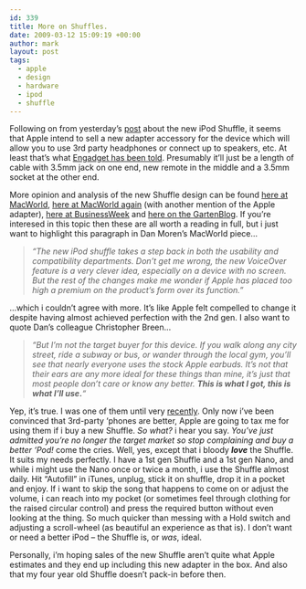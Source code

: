 ```yaml
---
id: 339
title: More on Shuffles.
date: 2009-03-12 15:09:19 +00:00
author: mark
layout: post
tags:
  - apple
  - design
  - hardware
  - ipod
  - shuffle
---
```

Following on from yesterday&#8217;s [post](http://www.sallonoroff.co.uk/blog/2009/03/when-small-is-too-small/) about the new iPod Shuffle, it seems that Apple intend to sell a new adapter accessory for the device which will allow you to use 3rd party headphones or connect up to speakers, etc. At least that&#8217;s what [Engadget has been told](http://www.engadget.com/2009/03/11/new-ipod-shuffle-requires-extra-adapter-for-third-party-headphon/). Presumably it&#8217;ll just be a length of cable with 3.5mm jack on one end, new remote in the middle and a 3.5mm socket at the other end.

More opinion and analysis of the new Shuffle design can be found [here at MacWorld](http://www.macworld.com/article/139333/2009/03/ipod_shuffle_design.html), [here at MacWorld again](http://www.macworld.com/article/139345/2009/03/shuffle_reaction.html) (with another mention of the Apple adapter), [here at BusinessWeek](http://www.businessweek.com/the_thread/techbeat/archives/2009/03/the_new_ipod_sh.html) and [here on the GartenBlog](http://gartenblog.net/2009/03/11/new-ipod-shuffle-defies-race-to-the-bottom-first-take/). If you&#8217;re interesed in this topic then these are all worth a reading in full, but i just want to highlight this paragraph in Dan Moren&#8217;s MacWorld piece&#8230;

> _&#8220;The new iPod shuffle takes a step back in both the usability and compatibility departments. Don’t get me wrong, the new VoiceOver feature is a very clever idea, especially on a device with no screen. But the rest of the changes make me wonder if Apple has placed too high a premium on the product&#8217;s form over its function.&#8221;_

&#8230;which i couldn&#8217;t agree with more. It&#8217;s like Apple felt compelled to change it despite having almost achieved perfection with the 2nd gen. I also want to quote Dan&#8217;s colleague Christopher Breen&#8230;

> _&#8220;But I’m not the target buyer for this device. If you walk along any city street, ride a subway or bus, or wander through the local gym, you’ll see that nearly everyone uses the stock Apple earbuds. It’s not that their ears are any more ideal for these things than mine, it’s just that most people don’t care or know any better._ **_This is what I got, this is what I’ll use_.**_&#8220;_

Yep, it&#8217;s true. I was one of them until very [recently](http://www.sallonoroff.co.uk/blog/2009/02/on-headphones/). Only now i&#8217;ve been convinced that 3rd-party &#8216;phones are better, Apple are going to tax me for using them if i buy a new Shuffle. _So what?_ i hear you say. _You&#8217;ve just admitted you&#8217;re no longer the target market so stop complaining and buy a better &#8216;Pod!_ come the cries. Well, yes, except that i bloody _**love**_ the Shuffle. It suits my needs perfectly. I have a 1st gen Shuffle and a 1st gen Nano, and while i might use the Nano once or twice a month, i use the Shuffle almost daily. Hit &#8220;Autofill&#8221; in iTunes, unplug, stick it on shuffle, drop it in a pocket and enjoy. If i want to skip the song that happens to come on or adjust the volume, i can reach into my pocket (or sometimes feel through clothing for the raised circular control) and press the required button without even looking at the thing. So much quicker than messing with a Hold switch and adjusting a scroll-wheel (as beautiful an experience as that is). I don&#8217;t want or need a better iPod &#8211; the Shuffle is, or _was_, ideal.

Personally, i&#8217;m hoping sales of the new Shuffle aren&#8217;t quite what Apple estimates and they end up including this new adapter in the box. And also that my four year old Shuffle doesn&#8217;t pack-in before then.
